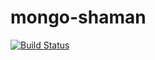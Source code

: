 # mongo-shaman

[![Build Status](https://travis-ci.org/mongo-shaman/mongo-shaman.svg?branch=master)](https://travis-ci.org/mongo-shaman/mongo-shaman)
